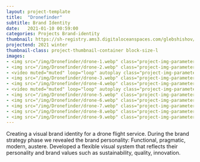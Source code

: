 ```yaml
---
layout: project-template
title:  "Dronefinder"
subtitle: Brand Identity
date:   2021-01-10 00:59:00
categories: Projects Brand-identity
thumbnail: https://sh-registry.ams3.digitaloceanspaces.com/glebshishov/Dronefinder/drone-thumbnail.webp
projectend: 2021 winter
thumbnail-class: project-thumbnail-container block-size-l
images:
- <img src="/img/Dronefinder/drone-1.webp" class="project-img-parameters img-size-full" alt="Dronefinder-1">
- <img src="/img/Dronefinder/drone-2.webp" class="project-img-parameters img-size-full" alt="Dronefinder-2">
- <video muted="muted" loop="loop" autoplay class="project-img-parameters img-size-tri"> <source src="https://sh-registry.ams3.digitaloceanspaces.com/glebshishov/Dronefinder/drone-anim-fly.webm"></video>
- <img src="/img/Dronefinder/drone-3.webp" class="project-img-parameters img-size-full" alt="Dronefinder-3">
- <img src="/img/Dronefinder/drone-4.webp" class="project-img-parameters img-size-full" alt="Dronefinder-4">
- <video muted="muted" loop="loop" autoplay class="project-img-parameters img-size-tri"> <source src="https://sh-registry.ams3.digitaloceanspaces.com/glebshishov/Dronefinder/drone-anim-patter.mp4"></video>
- <img src="/img/Dronefinder/drone-5.webp" class="project-img-parameters img-size-full" alt="Dronefinder-1">
- <img src="/img/Dronefinder/drone-6.webp" class="project-img-parameters img-size-full" alt="Dronefinder-1">
- <img src="/img/Dronefinder/drone-7.webp" class="project-img-parameters img-size-full" alt="Dronefinder-1">
- <img src="/img/Dronefinder/drone-8.webp" class="project-img-parameters img-size-full" alt="Dronefinder-1">
- <img src="/img/Dronefinder/drone-9.webp" class="project-img-parameters img-size-full" alt="Dronefinder-1">
---
```


Creating a visual brand identity for a drone flight service.
During the brand strategy phase we revealed the brand personality: Functional, pragmatic, modern, austere. Developed a flexible visual system that reflects their personality and brand values such as sustainability, quality, innovation. 
